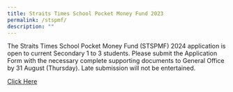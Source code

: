 ```yaml
---
title: Straits Times School Pocket Money Fund 2023
permalink: /stspmf/
description: ""
---
```

The Straits Times School Pocket Money Fund (STSPMF) 2024 application is open to current Secondary 1 to 3 students. Please submit the Application Form with the necessary complete supporting documents to General Office by 31 August (Thursday). Late submission will not be entertained.

<a href="(/files/annex%20a%20%20b%20-%20stspmf%202024%20application%20form%20for%20school).pdf)">Click Here</a>